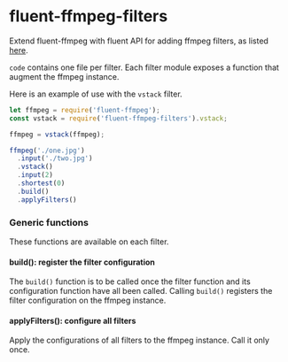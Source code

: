 # fluent-ffmpeg-filters
Extend fluent-ffmpeg with fluent API for adding ffmpeg filters, as listed [here](http://ffmpeg.org/ffmpeg-filters.html).

`code` contains one file per filter. Each filter module exposes a function that augment the ffmpeg instance.

Here is an example of use with the `vstack` filter.

```javascript
let ffmpeg = require('fluent-ffmpeg');
const vstack = require('fluent-ffmpeg-filters').vstack;

ffmpeg = vstack(ffmpeg);

ffmpeg('./one.jpg')
  .input('./two.jpg')
  .vstack()
  .input(2)
  .shortest(0)
  .build()
  .applyFilters()
```

### Generic functions
These functions are available on each filter.

#### build(): register the filter configuration
The `build()` function is to be called once the filter function and its configuration function have all been called. Calling `build()` registers the filter configuration on the ffmpeg instance.

#### applyFilters(): configure all filters
Apply the configurations of all filters to the ffmpeg instance. Call it only once.

